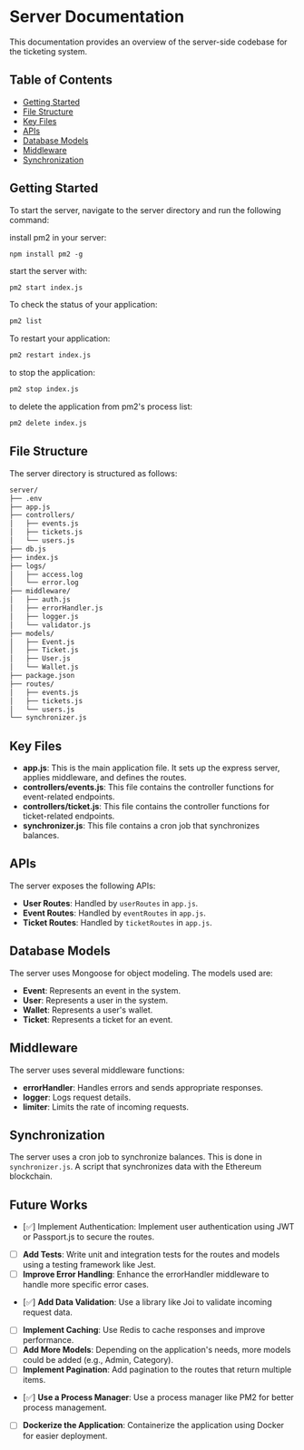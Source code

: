 # Server Documentation

This documentation provides an overview of the server-side codebase for the ticketing system.

## Table of Contents

- [Getting Started](#getting-started)
- [File Structure](#file-structure)
- [Key Files](#key-files)
- [APIs](#apis)
- [Database Models](#database-models)
- [Middleware](#middleware)
- [Synchronization](#synchronization)

## Getting Started

To start the server, navigate to the server directory and run the following command:

install pm2 in your server:

```
npm install pm2 -g
```

start the server with:

```bash
pm2 start index.js
```

To check the status of your application:

```bash
pm2 list
```

To restart your application:

```bash
pm2 restart index.js
```

to stop the application:

```bash
pm2 stop index.js
```

to delete the application from pm2's process list:

```bash
pm2 delete index.js
```

## File Structure

The server directory is structured as follows:

```bash
server/
├── .env
├── app.js
├── controllers/
│   ├── events.js
│   ├── tickets.js
│   └── users.js
├── db.js
├── index.js
├── logs/
│   ├── access.log
│   └── error.log
├── middleware/
│   ├── auth.js
│   ├── errorHandler.js
│   ├── logger.js
│   └── validator.js
├── models/
│   ├── Event.js
│   ├── Ticket.js
│   ├── User.js
│   └── Wallet.js
├── package.json
├── routes/
│   ├── events.js
│   ├── tickets.js
│   └── users.js
└── synchronizer.js
```

## Key Files

- **app.js**: This is the main application file. It sets up the express server, applies middleware, and defines the routes.
- **controllers/events.js**: This file contains the controller functions for event-related endpoints.
- **controllers/ticket.js**: This file contains the controller functions for ticket-related endpoints.
- **synchronizer.js**: This file contains a cron job that synchronizes balances.

## APIs

The server exposes the following APIs:

- **User Routes**: Handled by `userRoutes` in `app.js`.
- **Event Routes**: Handled by `eventRoutes` in `app.js`.
- **Ticket Routes**: Handled by `ticketRoutes` in `app.js`.

## Database Models

The server uses Mongoose for object modeling. The models used are:

- **Event**: Represents an event in the system.
- **User**: Represents a user in the system.
- **Wallet**: Represents a user's wallet.
- **Ticket**: Represents a ticket for an event.

## Middleware

The server uses several middleware functions:

- **errorHandler**: Handles errors and sends appropriate responses.
- **logger**: Logs request details.
- **limiter**: Limits the rate of incoming requests.

## Synchronization

The server uses a cron job to synchronize balances. This is done in `synchronizer.js`. A script that synchronizes data with the Ethereum blockchain.


## Future Works

- [✅] Implement Authentication: Implement user authentication using JWT or Passport.js to secure the routes.
- [ ] **Add Tests**: Write unit and integration tests for the routes and models using a testing framework like Jest.
- [ ] **Improve Error Handling**: Enhance the errorHandler middleware to handle more specific error cases.
- [✅] **Add Data Validation**: Use a library like Joi to validate incoming request data.
- [ ] **Implement Caching**: Use Redis to cache responses and improve performance.
- [ ] **Add More Models**: Depending on the application's needs, more models could be added (e.g., Admin, Category).
- [ ] **Implement Pagination**: Add pagination to the routes that return multiple items.
- [✅] **Use a Process Manager**: Use a process manager like PM2 for better process management.
- [ ] **Dockerize the Application**: Containerize the application using Docker for easier deployment.
